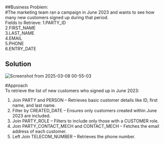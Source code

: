 ##Business Problem:  
#The marketing team ran a campaign in June 2023 and wants to see how many new customers signed up during that period.    
Fields to Retrieve:
1.PARTY_ID   
2.FIRST_NAME  
3.LAST_NAME  
4.EMAIL   
5.PHONE  
6.ENTRY_DATE  
## Solution

![Screenshot from 2025-03-08 00-55-03](https://github.com/user-attachments/assets/0ca60422-599f-4566-a932-ab6081fec9e9)


#Approach  
 To retrieve the list of new customers who signed up in June 2023:    
  1. Join PARTY and PERSON – Retrieves basic customer details like ID, first name, and last name.   
  2. Filter by CREATED_DATE – Ensures only customers created within June 2023 are included.  
  3. Join PARTY_ROLE – Filters to include only those with a CUSTOMER role.  
  4. Join PARTY_CONTACT_MECH and CONTACT_MECH – Fetches the email address of each customer.  
  5. Left Join TELECOM_NUMBER – Retrieves the phone number.  

